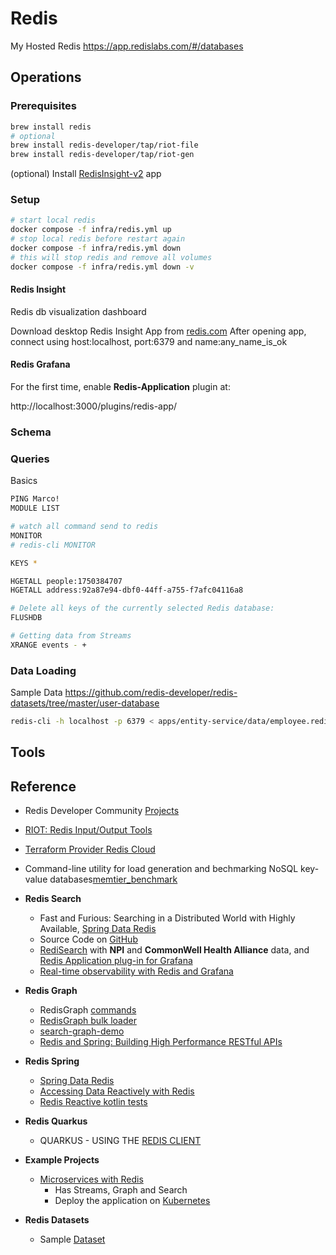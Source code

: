 # Redis

My Hosted Redis https://app.redislabs.com/#/databases

## Operations

### Prerequisites

```bash
brew install redis
# optional
brew install redis-developer/tap/riot-file
brew install redis-developer/tap/riot-gen
```

(optional) Install [RedisInsight-v2](https://redis.com/redis-enterprise/redis-insight/) app

### Setup

```bash
# start local redis
docker compose -f infra/redis.yml up
# stop local redis before restart again
docker compose -f infra/redis.yml down
# this will stop redis and remove all volumes
docker compose -f infra/redis.yml down -v 
```

#### Redis Insight

Redis db visualization dashboard

Download desktop Redis Insight App from [redis.com](https://redis.com/redis-enterprise/redis-insight/)
After opening app, connect using host:localhost, port:6379 and name:any_name_is_ok

#### Redis Grafana

For the first time, enable **Redis-Application** plugin at:

http://localhost:3000/plugins/redis-app/

### Schema

### Queries

Basics 

```bash
PING Marco!
MODULE LIST

# watch all command send to redis
MONITOR
# redis-cli MONITOR
```

```bash
KEYS *

HGETALL people:1750384707
HGETALL address:92a87e94-dbf0-44ff-a755-f7afc04116a8

# Delete all keys of the currently selected Redis database:
FLUSHDB

# Getting data from Streams
XRANGE events - +
```

### Data Loading

Sample Data https://github.com/redis-developer/redis-datasets/tree/master/user-database

```bash
redis-cli -h localhost -p 6379 < apps/entity-service/data/employee.redis
```

## Tools

## Reference
- Redis Developer Community [Projects](https://github.com/redis-developer)
- [RIOT: Redis Input/Output Tools](https://github.com/redis-developer/riot)
- [Terraform Provider Redis Cloud](https://github.com/RedisLabs/terraform-provider-rediscloud)
- Command-line utility for load generation and bechmarking NoSQL key-value databases[memtier_benchmark](https://github.com/RedisLabs/memtier_benchmark)

- **Redis Search**
    - Fast and Furious: Searching in a Distributed World with Highly Available, [Spring Data Redis](https://www.youtube.com/watch?v=QZdUXrzdxos)
    - Source Code on [GitHub](https://github.com/Redislabs-Solution-Architects/rediscogs)
    - [RediSearch](https://volkovlabs.com/i-taught-my-wife-how-to-use-redisearch-2-0-77d6f32660df) with **NPI** and **CommonWell Health Alliance** data, and  [Redis Application plug-in for Grafana](https://grafana.com/grafana/plugins/redis-datasource/)
    - [Real-time observability with Redis and Grafana](https://docs.google.com/presentation/d/1dt4lduof6qIZF1dJ8Sv4_sCjKYHBY_a5ODAVQSEANgE/edit#slide=id.g9bf045ab42_0_40)

- **Redis Graph**
    - RedisGraph [commands](https://oss.redislabs.com/redisgraph/commands/)
    - [RedisGraph bulk loader](https://github.com/RedisGraph/redisgraph-bulk-loader)
    - [search-graph-demo](https://github.com/stockholmux/conf19-search-graph-demo)
    - [Redis and Spring: Building High Performance RESTful APIs](https://github.com/wilvdb/redi2read/blob/main/src/main/kotlin/com/redislabs/edu/redi2read/services/RecommendationService.kt)
    
- **Redis Spring**
    - [Spring Data Redis](https://docs.spring.io/spring-data/redis/docs/2.5.3/reference/html/#why-spring-redis)
    - [Accessing Data Reactively with Redis](https://spring.io/guides/gs/spring-data-reactive-redis/)
    - [Redis Reactive kotlin tests](https://github.com/spring-projects/spring-data-redis/blob/main/src/test/kotlin/org/springframework/data/redis/core/ReactiveHashOperationsExtensionsUnitTests.kt)
    
- **Redis Quarkus**
    - QUARKUS - USING THE [REDIS CLIENT](https://quarkus.io/guides/redis)

- **Example Projects**
    - [Microservices with Redis](https://github.com/redis-developer/redis-microservices-demo)
        - Has Streams, Graph and Search
        - Deploy the application on [Kubernetes](https://github.com/redis-developer/redis-microservices-demo/tree/master/kubernetes)

- **Redis Datasets**
   - Sample [Dataset](https://github.com/redis-developer/redis-datasets)
